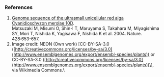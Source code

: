 ### References

1.  [Genome sequence of the ultrasmall unicellular red alga
    Cyanidioschyzon merolae
    10D](http://europepmc.org/abstract/MED/15071595).\
    Matsuzaki M, Misumi O, Shin-I T, Maruyama S, Takahara M, Miyagishima
    SY, Mori T, Nishida K, Yagisawa F, Nishida K et al. 2004. Nature.
    428:653-657.
2.  Image credit: NEON (Own work) \[CC-BY-SA-3.0
    ([http://creativecommons.org/licenses/by-sa/3.0](http://www.ensemblgenomes.org/export/ensembl-species/plants))
    or CC-BY-SA-3.0
    ([http://creativecommons.org/licenses/by-sa/3.0](http://www.ensemblgenomes.org/export/ensembl-species/plants))\],
    via Wikimedia Commons.\
